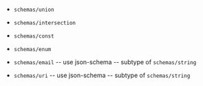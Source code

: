 - `schemas/union`
- `schemas/intersection`

- `schemas/const`
- `schemas/enum`

- `schemas/email` -- use json-schema -- subtype of `schemas/string`
- `schemas/uri` -- use json-schema -- subtype of `schemas/string`
